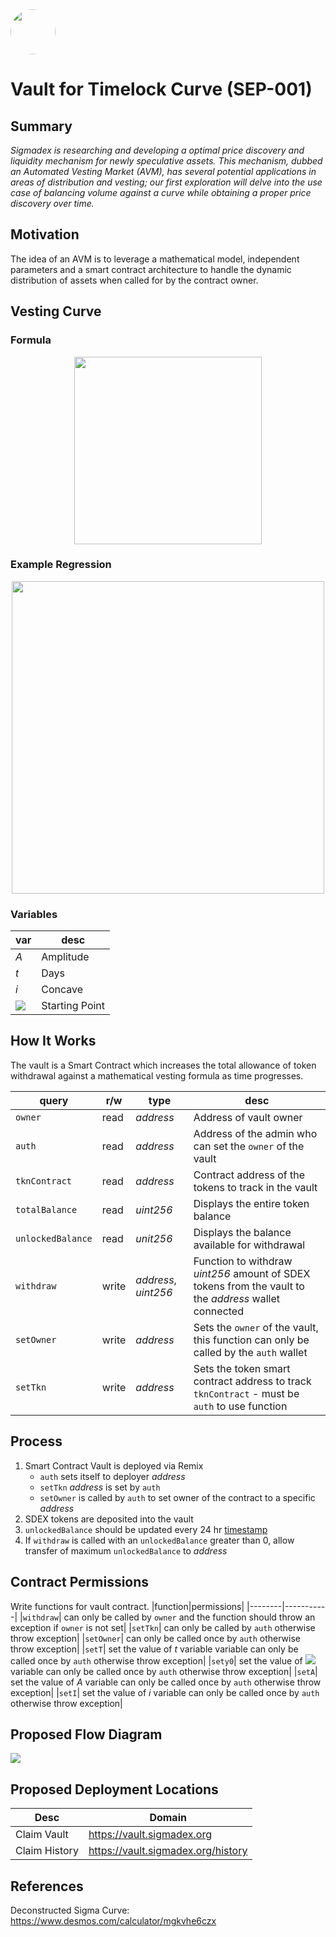 <img src="https://user-images.githubusercontent.com/33762147/155625647-55c69f06-e0ea-44a8-a425-7aa086c329c5.png" style="border-radius:50%;width:72px;">

# Vault for Timelock Curve (SEP-001)

## Summary
<em>Sigmadex is researching and developing a optimal price discovery and liquidity mechanism for newly speculative assets. This mechanism, dubbed an Automated Vesting Market (AVM), has several potential applications in areas of distribution and vesting; our first exploration will delve into the use case of balancing volume against a curve while obtaining a proper price discovery over time.</em>

## Motivation
The idea of an AVM is to leverage a mathematical model, independent parameters and a smart contract architecture to handle the dynamic distribution of assets when called for by the contract owner.

## Vesting Curve
### Formula

<p align="center">
<img src="https://render.githubusercontent.com/render/math?math=A\left(\left(1-y_{0}\right)\cdot\left(1-i^{\left(-x\right)}\right)\cdot\left(\frac{1}{1-i^{-t}}\right)%2By_{0}\right)" style="width:300px;">
</p>

### Example Regression

<p align="center">
<img src="https://user-images.githubusercontent.com/33762147/155788169-8b64b219-8474-4ed5-95d0-a21994a9645f.png" style="width:500px;">
</p>

### Variables
<div align="center">

| var | desc |   
| --- | ---  |
|<em>A</em>  |Amplitude  |
|<em>t</em>  |Days       |
|<em>i</em>  |Concave    |
|<img src="https://render.githubusercontent.com/render/math?math=y_0">|Starting Point|

</div>

## How It Works
The vault is a Smart Contract which increases the total allowance of token withdrawal against a mathematical vesting formula as time progresses.

|query|r/w|type|desc|
|----------|----|-------|----------------------|
|`owner`   |read|<em>address</em>|Address of vault owner|
|`auth`    |read|<em>address</em>|Address of the admin who can set the `owner` of the vault|
|`tknContract`  |read|<em>address</em>|Contract address of the tokens to track in the vault|
|`totalBalance` |read|<em>uint256</em>|Displays the entire token balance|
|`unlockedBalance`|read|<em>unit256</em>|Displays the balance available for withdrawal|
|`withdraw`|write|<em>address</em>, <em>uint256</em>|Function to withdraw <em>uint256</em> amount of SDEX tokens from the vault to the <em>address</em> wallet connected|
|`setOwner`|write|<em>address</em>|Sets the `owner` of the vault, this function can only be called by the `auth` wallet|
|`setTkn`|write|<em>address</em>|Sets the token smart contract address to track `tknContract` - must be `auth` to use function|

## Process
1. Smart Contract Vault is deployed via Remix
   - `auth` sets itself to deployer <em>address</em>
   - `setTkn` <em>address</em> is set by `auth`
   - `setOwner` is called by `auth` to set owner of the contract to a specific <em>address</em>
2. SDEX tokens are deposited into the vault
4. `unlockedBalance` should be updated every 24 hr [timestamp]
5. If `withdraw` is called with an `unlockedBalance` greater than 0, allow transfer of maximum `unlockedBalance` to <em>address</em>

## Contract Permissions

Write functions for vault contract.
|function|permissions|
|--------|-----------|
|`withdraw`| can only be called by `owner` and the function should throw an exception if `owner` is not set|
|`setTkn`| can only be called by `auth` otherwise throw exception|
|`setOwner`| can only be called once by `auth` otherwise throw exception|
|`setT`| set the value of *t* variable variable can only be called once by `auth` otherwise throw exception|
|`sety0`| set the value of <img src="https://render.githubusercontent.com/render/math?math=y_0"> variable can only be called once by `auth` otherwise throw exception|
|`setA`| set the value of *A* variable can only be called once by `auth` otherwise throw exception|
|`setI`| set the value of *i* variable can only be called once by `auth` otherwise throw exception|

## Proposed Flow Diagram

<img src="https://user-images.githubusercontent.com/33762147/155869551-3615c0a0-f339-4216-866d-68798a03719b.png">

## Proposed Deployment Locations

|Desc|Domain|
|-------|-----------|
|Claim Vault|https://vault.sigmadex.org|
|Claim History|https://vault.sigmadex.org/history|

[timestamp]: https://support.avax.network/en/articles/5106526-measuring-time-in-smart-contracts

## References

Deconstructed Sigma Curve:
https://www.desmos.com/calculator/mgkvhe6czx
